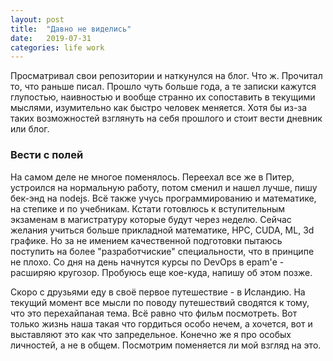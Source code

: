```yaml
---
layout: post
title:  "Давно не виделись"
date:   2019-07-31
categories: life work
---
```

Просматривал свои репозитории и наткунулся на блог. Что ж. Прочитал то, что раньше писал. Прошло чуть больше года, а те записки кажутся глупостью, наивностью и вообще странно их сопоставить в текущими мыслями, изумительно как быстро человек меняется. Хотя бы из-за таких возможностей взглянуть на себя прошлого и стоит вести дневник или блог. 

### Вести с полей
На самом деле не многое поменялось. Переехал все же в Питер, устроился на нормальную работу, потом сменил и нашел лучше, пишу бек-энд на nodejs. Всё также учусь программированию и математике, на степике и по учебникам. Кстати готовлюсь к вступительным экзаменам в магистратуру которые будут через неделю. Сейчас желания учиться больше прикладной математике, HPC, CUDA, ML, 3d графике. Но за не имением качественной подготовки пытаюсь поступить на более "разработчиские" специальности, что в принципе не плохо. Со дня на день начнутся курсы по DevOps в epam'е - расширяю кругозор. Пробуюсь еще кое-куда, напишу об этом позже.

Скоро с друзьями еду в своё первое путешествие - в Исландию.
На текущий момент все мысли по поводу путешествий сводятся к тому, что это перехайпаная тема. Всё равно что фильм посмотреть. Вот только жизнь наша такая что гордиться особо нечем, а хочется, вот и выставляют это как что запредельное. Конечно же я про особых личностей, а не в общем. Посмотрим поменяется ли мой взгляд на это.
